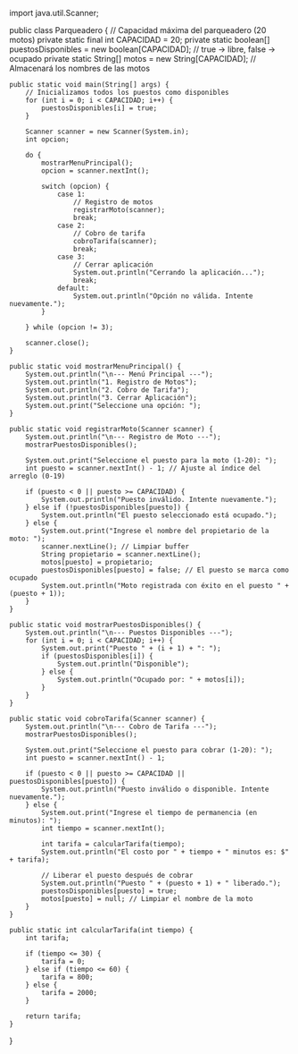import java.util.Scanner;

public class Parqueadero {
    // Capacidad máxima del parqueadero (20 motos)
    private static final int CAPACIDAD = 20;
    private static boolean[] puestosDisponibles = new boolean[CAPACIDAD]; // true -> libre, false -> ocupado
    private static String[] motos = new String[CAPACIDAD]; // Almacenará los nombres de las motos

    public static void main(String[] args) {
        // Inicializamos todos los puestos como disponibles
        for (int i = 0; i < CAPACIDAD; i++) {
            puestosDisponibles[i] = true;
        }

        Scanner scanner = new Scanner(System.in);
        int opcion;

        do {
            mostrarMenuPrincipal();
            opcion = scanner.nextInt();

            switch (opcion) {
                case 1:
                    // Registro de motos
                    registrarMoto(scanner);
                    break;
                case 2:
                    // Cobro de tarifa
                    cobroTarifa(scanner);
                    break;
                case 3:
                    // Cerrar aplicación
                    System.out.println("Cerrando la aplicación...");
                    break;
                default:
                    System.out.println("Opción no válida. Intente nuevamente.");
            }

        } while (opcion != 3);

        scanner.close();
    }

    public static void mostrarMenuPrincipal() {
        System.out.println("\n--- Menú Principal ---");
        System.out.println("1. Registro de Motos");
        System.out.println("2. Cobro de Tarifa");
        System.out.println("3. Cerrar Aplicación");
        System.out.print("Seleccione una opción: ");
    }

    public static void registrarMoto(Scanner scanner) {
        System.out.println("\n--- Registro de Moto ---");
        mostrarPuestosDisponibles();

        System.out.print("Seleccione el puesto para la moto (1-20): ");
        int puesto = scanner.nextInt() - 1; // Ajuste al índice del arreglo (0-19)

        if (puesto < 0 || puesto >= CAPACIDAD) {
            System.out.println("Puesto inválido. Intente nuevamente.");
        } else if (!puestosDisponibles[puesto]) {
            System.out.println("El puesto seleccionado está ocupado.");
        } else {
            System.out.print("Ingrese el nombre del propietario de la moto: ");
            scanner.nextLine(); // Limpiar buffer
            String propietario = scanner.nextLine();
            motos[puesto] = propietario;
            puestosDisponibles[puesto] = false; // El puesto se marca como ocupado
            System.out.println("Moto registrada con éxito en el puesto " + (puesto + 1));
        }
    }

    public static void mostrarPuestosDisponibles() {
        System.out.println("\n--- Puestos Disponibles ---");
        for (int i = 0; i < CAPACIDAD; i++) {
            System.out.print("Puesto " + (i + 1) + ": ");
            if (puestosDisponibles[i]) {
                System.out.println("Disponible");
            } else {
                System.out.println("Ocupado por: " + motos[i]);
            }
        }
    }

    public static void cobroTarifa(Scanner scanner) {
        System.out.println("\n--- Cobro de Tarifa ---");
        mostrarPuestosDisponibles();

        System.out.print("Seleccione el puesto para cobrar (1-20): ");
        int puesto = scanner.nextInt() - 1;

        if (puesto < 0 || puesto >= CAPACIDAD || puestosDisponibles[puesto]) {
            System.out.println("Puesto inválido o disponible. Intente nuevamente.");
        } else {
            System.out.print("Ingrese el tiempo de permanencia (en minutos): ");
            int tiempo = scanner.nextInt();

            int tarifa = calcularTarifa(tiempo);
            System.out.println("El costo por " + tiempo + " minutos es: $" + tarifa);

            // Liberar el puesto después de cobrar
            System.out.println("Puesto " + (puesto + 1) + " liberado.");
            puestosDisponibles[puesto] = true;
            motos[puesto] = null; // Limpiar el nombre de la moto
        }
    }

    public static int calcularTarifa(int tiempo) {
        int tarifa;

        if (tiempo <= 30) {
            tarifa = 0;
        } else if (tiempo <= 60) {
            tarifa = 800;
        } else {
            tarifa = 2000;
        }

        return tarifa;
    }
}
